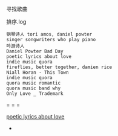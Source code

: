 
寻找歌曲

排序.log
```
钢琴诗人 tori amos, daniel powter
singer songwriters who play piano
吟游诗人
Daniel Powter Bad Day
poetic lyrics about love
indie music quora
fireflies, better together, damien rice
Niall Horan - This Town
indie music quora
quora music romantic
quora music band why
Only Love _ Trademark
```

= = =

[poetic lyrics about love](https://pop.inquirer.net/2016/04/16-pop-songs-with-lyrics-that-work-as-poetry/)

-
